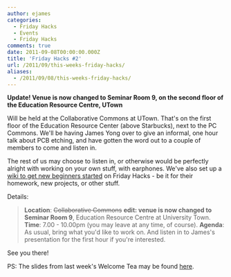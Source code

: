 ```yaml
---
author: ejames
categories:
  - Friday Hacks
  - Events
  - Friday Hacks
comments: true
date: 2011-09-08T00:00:00.000Z
title: 'Friday Hacks #2'
url: /2011/09/this-weeks-friday-hacks/
aliases:
  - /2011/09/08/this-weeks-friday-hacks/
---
```


<strong>Update! Venue is now changed to Seminar Room 9, on the second floor of the Education Resource Centre, UTown
</strong>

Will be held at the Collaborative Commons at UTown. That's on the first floor of the Education Resource Center (above Starbucks), next to the PC Commons. We'll be having James Yong over to give an informal, one hour talk about PCB etching, and have gotten the word out to a  couple of members to come and listen in.

The rest of us may choose to listen in, or otherwise would be perfectly alright with working on your own stuff, with earphones. We've also set up a <a href="//nushackers.pbworks.com/w/page/45116359/Friday%20Hacks%20Ideas%20and%20Instructions">wiki to get new beginners started</a> on Friday Hacks - be it for their homework, new projects, or other stuff.

Details:

<blockquote><strong>Location</strong>: <del datetime="2011-09-09T07:43:13+00:00">Collaborative Commons</del> <strong>edit: venue is now changed to Seminar Room 9</strong>, Education Resource Centre at University Town.
<strong>Time</strong>: 7.00 - 10.00pm (you may leave at any time, of course).
<strong>Agenda</strong>: As usual, bring what you'd like to work on. And listen in to James's presentation for the first hour if you're interested.</blockquote>

See you there!

PS: The slides from last week's Welcome Tea may be found <a href="//shadowsun7.github.com/nushackers-welcome-tea/">here</a>.
